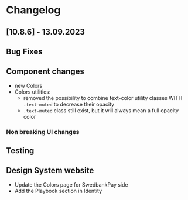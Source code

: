 # Changelog

## \[10.8.6\] - 13.09.2023

## Bug Fixes

## Component changes

- new Colors
- Colors utilities:
  - removed the possibility to combine text-color utility classes WITH `.text-muted` to decrease their opacity
  - `.text-muted` class still exist, but it will always mean a full opacity color

### Non breaking UI changes

## Testing

## Design System website

- Update the Colors page for SwedbankPay side
- Add the Playbook section in Identity

